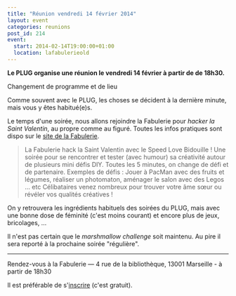 ```yaml
---
title: "Réunion vendredi 14 février 2014"
layout: event
categories: reunions
post_id: 214
event:
  start: 2014-02-14T19:00:00+01:00
  location: lafabulerieold
---
```


**Le PLUG organise une réunion le vendredi 14 février à partir de de 18h30.**

<span class="warning">Changement de programme et de lieu</span>

Comme souvent avec le PLUG, les choses se décident à la dernière minute, mais vous y êtes habitué(e)s.

Le temps d'une soirée, nous allons rejoindre la Fabulerie pour _hacker la Saint Valentin_, au propre comme au figuré.
Toutes les infos pratiques sont dispo sur le [site de la Fabulerie](http://lafabulerie.com/evenement/speed-love-bidouille/).

> La Fabulerie hack la Saint Valentin avec le Speed Love Bidouille ! Une soirée pour se rencontrer et tester (avec humour) sa créativité autour de plusieurs mini défis DIY.
> Toutes les 5 minutes, on change de défi et de partenaire.
> Exemples de défis : Jouer à PacMan avec des fruits et légumes, réaliser un photomaton, aménager le salon avec des Legos … etc
> Célibataires venez nombreux pour trouver votre âme sœur ou révéler vos qualités créatives !

On y retrouvera les ingrédients habituels des soirées du PLUG, mais avec une bonne dose de féminité (c'est moins courant) et encore plus de jeux, bricolages, …

Il n'est pas certain que le _marshmallow challenge_ soit maintenu. Au pire il sera reporté à la prochaine soirée "régulière".

----

Rendez-vous à la Fabulerie — 4 rue de la bibliothèque, 13001 Marseille - à partir de 18h30

Il est préférable de s'[inscrire](http://lafabulerie.com/evenement/speed-love-bidouille/) (c'est gratuit).
